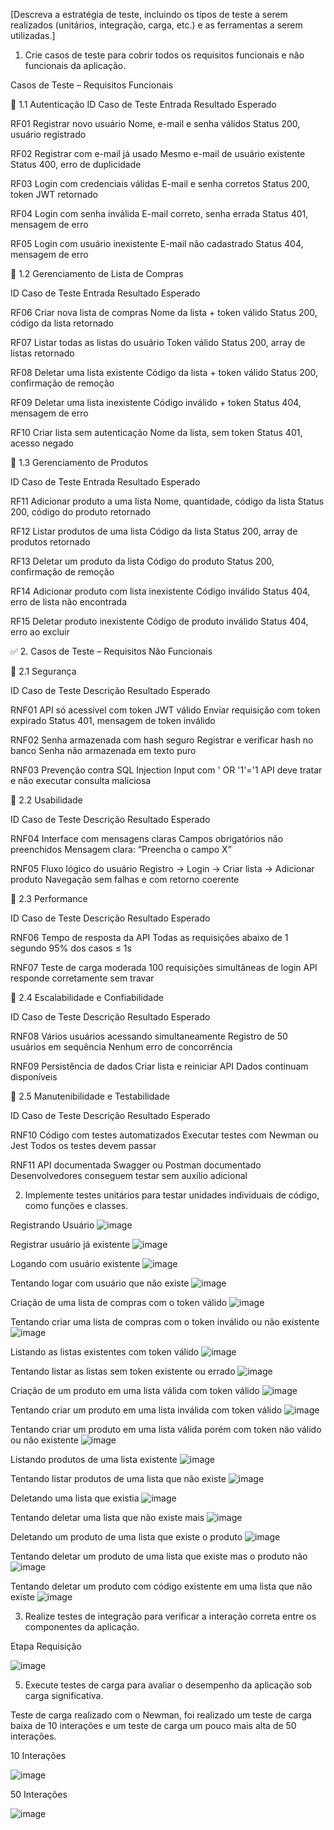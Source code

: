 [Descreva a estratégia de teste, incluindo os tipos de teste a serem realizados (unitários, integração, carga, etc.) e as ferramentas a serem utilizadas.]

1. Crie casos de teste para cobrir todos os requisitos funcionais e não funcionais da aplicação.

Casos de Teste – Requisitos Funcionais
   
🔹 1.1 Autenticação
ID	Caso de Teste	Entrada	Resultado Esperado

RF01	Registrar novo usuário	Nome, e-mail e senha válidos	Status 200, usuário registrado

RF02	Registrar com e-mail já usado	Mesmo e-mail de usuário existente	Status 400, erro de duplicidade

RF03	Login com credenciais válidas	E-mail e senha corretos	Status 200, token JWT retornado

RF04	Login com senha inválida	E-mail correto, senha errada	Status 401, mensagem de erro

RF05	Login com usuário inexistente	E-mail não cadastrado	Status 404, mensagem de erro

🔹 1.2 Gerenciamento de Lista de Compras

ID	Caso de Teste	Entrada	Resultado Esperado

RF06	Criar nova lista de compras	Nome da lista + token válido	Status 200, código da lista retornado

RF07	Listar todas as listas do usuário	Token válido	Status 200, array de listas retornado

RF08	Deletar uma lista existente	Código da lista + token válido	Status 200, confirmação de remoção

RF09	Deletar uma lista inexistente	Código inválido + token	Status 404, mensagem de erro

RF10	Criar lista sem autenticação	Nome da lista, sem token	Status 401, acesso negado

🔹 1.3 Gerenciamento de Produtos

ID	Caso de Teste	Entrada	Resultado Esperado

RF11	Adicionar produto a uma lista	Nome, quantidade, código da lista	Status 200, código do produto retornado

RF12	Listar produtos de uma lista	Código da lista	Status 200, array de produtos retornado

RF13	Deletar um produto da lista	Código do produto	Status 200, confirmação de remoção

RF14	Adicionar produto com lista inexistente	Código inválido	Status 404, erro de lista não encontrada

RF15	Deletar produto inexistente	Código de produto inválido	Status 404, erro ao excluir

✅ 2. Casos de Teste – Requisitos Não Funcionais

🔹 2.1 Segurança

ID	Caso de Teste	Descrição	Resultado Esperado

RNF01	API só acessível com token JWT válido	Enviar requisição com token expirado	Status 401, mensagem de token inválido

RNF02	Senha armazenada com hash seguro	Registrar e verificar hash no banco	Senha não armazenada em texto puro

RNF03	Prevenção contra SQL Injection	Input com ' OR '1'='1	API deve tratar e não executar consulta maliciosa

🔹 2.2 Usabilidade

ID	Caso de Teste	Descrição	Resultado Esperado

RNF04	Interface com mensagens claras	Campos obrigatórios não preenchidos	Mensagem clara: “Preencha o campo X”

RNF05	Fluxo lógico do usuário	Registro → Login → Criar lista → Adicionar produto	Navegação sem falhas e com retorno coerente

🔹 2.3 Performance

ID	Caso de Teste	Descrição	Resultado Esperado

RNF06	Tempo de resposta da API	Todas as requisições abaixo de 1 segundo	95% dos casos ≤ 1s

RNF07	Teste de carga moderada	100 requisições simultâneas de login	API responde corretamente sem travar

🔹 2.4 Escalabilidade e Confiabilidade

ID	Caso de Teste	Descrição	Resultado Esperado

RNF08	Vários usuários acessando simultaneamente	Registro de 50 usuários em sequência	Nenhum erro de concorrência

RNF09	Persistência de dados	Criar lista e reiniciar API	Dados continuam disponíveis

🔹 2.5 Manutenibilidade e Testabilidade

ID	Caso de Teste	Descrição	Resultado Esperado

RNF10	Código com testes automatizados	Executar testes com Newman ou Jest	Todos os testes devem passar

RNF11	API documentada	Swagger ou Postman documentado	Desenvolvedores conseguem testar sem auxílio adicional


2. Implemente testes unitários para testar unidades individuais de código, como funções e classes.

Registrando Usuário
![image](https://github.com/user-attachments/assets/2463a791-0b70-4f88-a46c-dbe9f23f5dd1)

Registrar usuário já existente
![image](https://github.com/user-attachments/assets/0e413765-263b-4c0b-9a4d-4acc4a6b7fad)

Logando com usuário existente
![image](https://github.com/user-attachments/assets/6590af07-9d2f-4fc9-beed-081f07dc05b9)

Tentando logar com usuário que não existe
![image](https://github.com/user-attachments/assets/0adf0d61-f75f-4906-acbc-5a0ed2012bec)

Criação de uma lista de compras com o token válido
![image](https://github.com/user-attachments/assets/ce77ee97-9644-4b49-9f6f-1154aaa0027c)

Tentando criar uma lista de compras com o token inválido ou não existente
![image](https://github.com/user-attachments/assets/27c95d89-92c1-4877-9348-355142193569)

Listando as listas existentes com token válido
![image](https://github.com/user-attachments/assets/e51be76e-1fec-4e8b-a2a8-5bb4cf7d10b0)

Tentando listar as listas sem token existente ou errado
![image](https://github.com/user-attachments/assets/0b44dbc3-8806-408e-a139-730d89a1afa0)

Criação de um produto em uma lista válida com token válido
![image](https://github.com/user-attachments/assets/5c556bf7-fcd4-4cf2-89fb-aff37f692ca6)

Tentando criar um produto em uma lista inválida com token válido
![image](https://github.com/user-attachments/assets/986368c2-210e-4e24-b3ab-f41613a426b6)

Tentando criar um produto em uma lista válida porém com token não válido ou não existente
![image](https://github.com/user-attachments/assets/f47094d5-1b8e-4b73-9543-72e35ce46fa6)

Listando produtos de uma lista existente
![image](https://github.com/user-attachments/assets/934dfa18-42a4-4e8d-b9a6-2917e1d58d7e)

Tentando listar produtos de uma lista que não existe
![image](https://github.com/user-attachments/assets/9b60be47-0867-4e22-a6bc-60a46e550cc9)

Deletando uma lista que existia
![image](https://github.com/user-attachments/assets/59e938cd-295d-4b83-8625-1ce16d28d34a)

Tentando deletar uma lista que não existe mais
![image](https://github.com/user-attachments/assets/269e3655-8839-4616-8dbc-283a5ceefc51)

Deletando um produto de uma lista que existe o produto
![image](https://github.com/user-attachments/assets/d6cbc83d-5aea-4eab-ba29-2ce92a2e194b)

Tentando deletar um produto de uma lista que existe mas o produto não
![image](https://github.com/user-attachments/assets/d791c255-9ce7-4188-ba3a-4cd6804f31d5)

Tentando deletar um produto com código existente em uma lista que não existe
![image](https://github.com/user-attachments/assets/808d9594-63d1-4713-a61c-1390443a1977)


3. Realize testes de integração para verificar a interação correta entre os componentes da aplicação.

Etapa	Requisição

![image](https://github.com/user-attachments/assets/2f358f6f-bf52-4de8-9fa8-61c0deea9007)


5. Execute testes de carga para avaliar o desempenho da aplicação sob carga significativa.

Teste de carga realizado com o Newman, foi realizado um teste de carga baixa de 10 interações e um teste de carga um pouco mais alta de 50 interações.

10 Interações

![image](https://github.com/user-attachments/assets/b7365a4c-768f-4af1-983b-5d8e62300883)

50 Interações

![image](https://github.com/user-attachments/assets/3c16cdeb-56dc-4cf6-96e0-47ace809b3fe)


